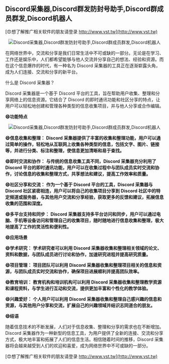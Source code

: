 ## **Discord采集器,Discord群发防封号助手,Discord群成员群发,Discord机器人**

[😍想了解推广相关软件的朋友请登录 http://www.vst.tw](http://www.vst.tw)

 <center><img src="https://vst.tw/MP4/tuiguang/png/1.png" alt="Discord采集器,Discord群发防封号助手,Discord群成员群发,Discord机器人"></center>

在网络世界中，交流和分享是我们日常生活中不可或缺的一部分。无论是在学习、工作还是娱乐中，人们都希望能够与他人交流并分享自己的想法、经验和资源。而在这个信息爆炸的时代，有一种名为 Discord 采集器的工具正在逐渐崭露头角，成为人们连接、交流和分享的新平台。

什么是 Discord 采集器？

Discord 采集器是一个基于 Discord 平台的工具，旨在帮助用户收集、整理和分享网络上的信息资源。它结合了 Discord 的即时通讯功能和社区分享的特点，让用户可以轻松地创建和管理各种类型的信息收集项目，并与他人分享或合作编辑。

**😄功能特点**

 <center><img src="https://vst.tw/MP4/tuiguang/png/6.png" alt="Discord采集器,Discord群发防封号助手,Discord群成员群发,Discord机器人"></center>

**😄信息收集和整理： Discord 采集器提供了丰富的收集和整理功能，用户可以通过简单的操作，轻松地从互联网上收集各种类型的信息，包括文字、图片、链接等，并进行分类、标注和整理，使信息更加清晰和易于查找。**

**😄即时交流和协作： 与传统的信息收集工具不同，Discord 采集器充分利用了 Discord 平台的即时通讯功能，用户可以在收集过程中与团队成员实时交流和协作，讨论信息的收集和整理方式，共享想法和建议，提高工作效率和质量。**

**😄社区分享和交流： 作为一个基于 Discord 平台的工具，Discord 采集器与 Discord 社区紧密相连，用户可以将自己的收集项目分享到 Discord 社区中的特定频道或服务器，与其他用户交流和分享经验，获取更多的反馈和建议，拓展信息收集的范围和深度。**

**😄多平台支持和同步： Discord 采集器支持多平台访问和同步，用户可以通过电脑、手机等设备访问和管理自己的收集项目，随时随地进行信息收集和整理，极大地提高了工作的灵活性和便利性。**

**😄应用场景**

**😄学术研究： 学术研究者可以利用 Discord 采集器收集和整理相关领域的论文、资料和数据，与团队成员进行讨论和协作，加速研究进程并提高研究质量。**

**😄项目管理： 项目团队可以利用 Discord 采集器收集和整理项目相关的信息和资源，与团队成员实时交流和协作，确保项目进展顺利并提高团队效率。**

**😄教育培训： 教育机构和培训机构可以利用 Discord 采集器收集和整理教学资源和课程资料，与学生进行互动和交流，提供更加丰富和个性化的教学体验。**

**😄兴趣爱好： 个人用户可以利用 Discord 采集器收集和整理自己感兴趣的信息和资源，与其他用户分享和交流，扩展自己的兴趣领域并结识志同道合的朋友。**

**😄结语**

随着信息技术的不断发展，人们对于信息收集、整理和分享的需求也在不断增加。Discord 采集器作为一种新型的信息工具，为用户提供了全新的连接、交流和分享方式，极大地丰富和拓展了人们的信息生活。相信随着时间的推移，Discord 采集器将会越来越受到人们的欢迎和喜爱，成为网络世界中不可或缺的一部分。

[😍想了解推广相关软件的朋友请登录 http://www.vst.tw](http://www.vst.tw)



